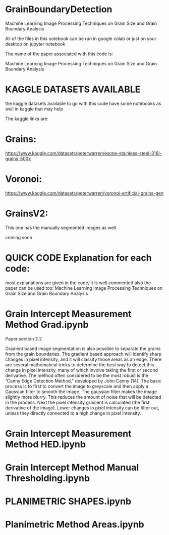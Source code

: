 # GrainBoundaryDetection
Machine Learning Image Processing Techniques on Grain Size and Grain Boundary Analysis


All of the files in this notebook can be run in google colab or just on your desktop on jupyter notebook

The name of the paper associated with this code is:

Machine Learning Image Processing Techniques on Grain Size and Grain Boundary Analysis


# KAGGLE DATASETS AVAILABLE

the kaggle datasets available to go with this code have some notebooks as well in kaggle that may help

The kaggle links are:

# Grains:

https://www.kaggle.com/datasets/peterwarren/exone-stainless-steel-316l-grains-500x

# Voronoi:

https://www.kaggle.com/datasets/peterwarren/voronoi-artificial-grains-gen

# GrainsV2:
This one has the manually segmented images as well

coming soon



# QUICK CODE Explanation for each code:

most explanations are given in the code, it is well commented
also the paper can be used too:
Machine Learning Image Processing Techniques on Grain Size and Grain Boundary Analysis


# Grain Intercept Measurement Method Grad.ipynb

Paper section 2.2

Gradient based image segmentation is also possible to separate the grains from
the grain boundaries. The gradient based approach will identify sharp changes
in pixel intensity, and it will classify those areas as an edge. There are several
mathematical tricks to determine the best way to detect this change in pixel
intensity, many of which involve taking the first or second derivative. The
method often considered to be the most robust is the ”Canny Edge Detection
Method,” developed by John Canny [14]. The basic process is to first to convert
the image to greyscale and then apply a Gaussian filter to smooth the image.
The gaussian filter makes the image slightly more blurry. This reduces the
amount of noise that will be detected in the process. Next the pixel intensity
gradient is calculated (the first derivative of the image). Lower changes in pixel
intensity can be filter out, unless they directly connected to a high change in
pixel intensity.


# Grain Intercept Measurement Method HED.ipynb


# Grain Intercept Method Manual Thresholding.ipynb


# PLANIMETRIC SHAPES.ipynb


# Planimetric Method Areas.ipynb
